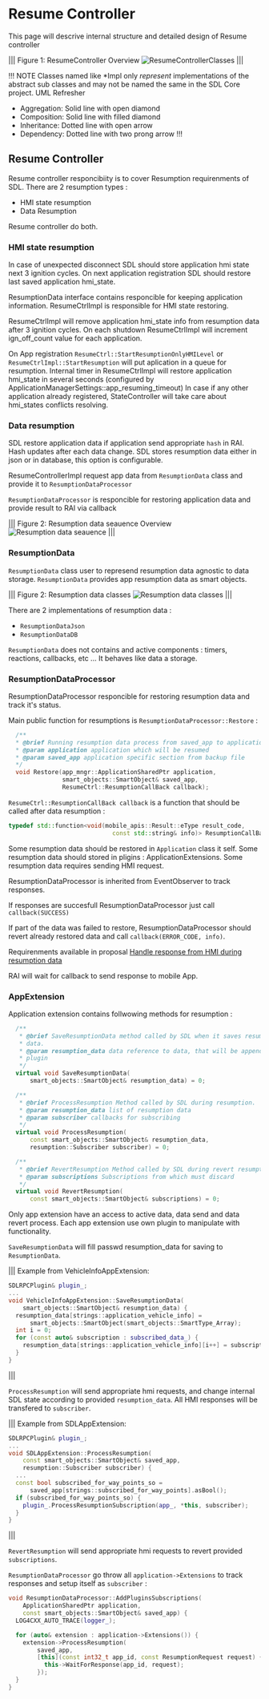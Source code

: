 # Resume Controller

This page will descrive internal structure and detailed design of Resume controller 

|||
Figure 1: ResumeController Overview
![ResumeControllerClasses](./assets/resume_controller_classes.png)
|||

!!! NOTE
Classes named like *Impl only _represent_ implementations of the abstract sub classes and may not be named the same in the SDL Core project.
UML Refresher
* Aggregation: Solid line with open diamond
* Composition: Solid line with filled diamond
* Inheritance: Dotted line with open arrow
* Dependency: Dotted line with two prong arrow
!!!

## Resume Controller


Resume controller responcibiity is to cover Resumption requirenments of SDL.
There are 2 resumption types : 
 * HMI state resumption
 * Data Resumption 

Resume controller do both.  


### HMI state resumption 

In case of unexpected disconnect SDL should store application hmi state next 3 ignition cycles.
On next application registration SDL should restore last saved application hmi_state.

ResumptionData interface contains responcible for keeping application information. 
ResumeCtrlImpl is responsible for HMI state restoring. 

ResumeCtrlImpl will remove application hmi_state info from resumption data after 3 ignition cycles. 
On each shutdown ResumeCtrlImpl will increment ign_off_count value for each application.

On App registration `ResumeCtrl::StartResumptionOnlyHMILevel` or `ResumeCtrlImpl::StartResumption` will put aplication in a queue for resumption. 
Internal timer in ResumeCtrlImpl will restore application hmi_state in several seconds (configured by ApplicationManagerSettings::app_resuming_timeout)
In case if any  other application already registered, StateController will take care about hmi_states conflicts resolving. 


### Data resumption

SDL restore application data if application send appropriate `hash` in RAI. Hash updates after each data change. 
SDL stores resumption data either in json or in database, this option is configurable. 

ResumeControllerImpl request app data from `ResumptionData` class and provide it to `ResumptionDataProcessor`

`ResumptionDataProcessor` is responcible for restoring application data and provide result to RAI via callback

|||
Figure 2: Resumption data seauence Overview
![Resumption data seauence](./assets/data_resumption.png)
|||


### ResumptionData

`ResumptionData` class user to represend resumption data agnostic to data storage. 
`ResumptionData` provides app resumption data as smart objects. 

|||
Figure 2: Resumption data classes
![Resumption data classes](./assets/resumption_data_class.png)
|||

There are 2 implementations of resumption data : 
 * `ResumptionDataJson`
 * `ResumptionDataDB`

 `ResumptionData` does not contains and active components : timers, reactions, callbacks, etc ...
 It behaves like data a storage.

### ResumptionDataProcessor

ResumptionDataProcessor responcible for restoring resumption data and track it's status. 

Main public function for resumptions is `ResumptionDataProcessor::Restore` : 
```cpp
  /**
  * @brief Running resumption data process from saved_app to application.
  * @param application application which will be resumed
  * @param saved_app application specific section from backup file
  */
  void Restore(app_mngr::ApplicationSharedPtr application,
               smart_objects::SmartObject& saved_app,
               ResumeCtrl::ResumptionCallBack callback);
```

`ResumeCtrl::ResumptionCallBack callback` is a function that should be called after data resumption : 
```cpp
typedef std::function<void(mobile_apis::Result::eType result_code,
                             const std::string& info)> ResumptionCallBack;
```

Some resumption data should be restored in `Application` class it self.
Some resumption data should stored in pligins : ApplicationExtensions. 
Some resumption data requires sending HMI request. 

ResumptionDataProcessor is inherited from EventObserver to track responses. 

If responses are succesfull ResumptionDataProcessor just call `callback(SUCCESS)`

If part of the data was failed to restore, ResumptionDataProcessor should revert already restored data and call  `callback(ERROR_CODE, info)`.

Requirenments available in proposal [Handle response from HMI during resumption data](https://github.com/smartdevicelink/sdl_evolution/blob/master/proposals/0190-resumption-data-error-handling.md)

RAI will wait for callback to send response to mobile App.

### AppExtension

Application extension contains follwowing methods for resumption : 
```cpp
  /**
   * @brief SaveResumptionData method called by SDL when it saves resumption
   * data.
   * @param resumption_data data reference to data, that will be appended by
   * plugin
   */
  virtual void SaveResumptionData(
      smart_objects::SmartObject& resumption_data) = 0;

  /**
   * @brief ProcessResumption Method called by SDL during resumption.
   * @param resumption_data list of resumption data
   * @param subscriber callbacks for subscribing
   */
  virtual void ProcessResumption(
      const smart_objects::SmartObject& resumption_data,
      resumption::Subscriber subscriber) = 0;

  /**
   * @brief RevertResumption Method called by SDL during revert resumption.
   * @param subscriptions Subscriptions from which must discard
   */
  virtual void RevertResumption(
      const smart_objects::SmartObject& subscriptions) = 0;
```

Only app extension have an access to active data, data send and data revert process. 
Each app extension use own plugin to manipulate with functionality. 

`SaveResumptionData` will fill passwd resumption_data for saving to `ResumptionData`. 

|||
Example from VehicleInfoAppExtension: 
```cpp
SDLRPCPlugin& plugin_;
...
void VehicleInfoAppExtension::SaveResumptionData(
    smart_objects::SmartObject& resumption_data) {
  resumption_data[strings::application_vehicle_info] =
      smart_objects::SmartObject(smart_objects::SmartType_Array);
  int i = 0;
  for (const auto& subscription : subscribed_data_) {
    resumption_data[strings::application_vehicle_info][i++] = subscription;
  }
}
```
|||

`ProcessResumption` will send appropriate hmi requests, and change internal SDL state according to provided `resumption_data`. All HMI responses will be transfered to `subscriber`. 

|||
Example from SDLAppExtension: 
```cpp
SDLRPCPlugin& plugin_;
...
void SDLAppExtension::ProcessResumption(
    const smart_objects::SmartObject& saved_app,
    resumption::Subscriber subscriber) {
  ...
  const bool subscribed_for_way_points_so =
      saved_app[strings::subscribed_for_way_points].asBool();
  if (subscribed_for_way_points_so) {
    plugin_.ProcessResumptionSubscription(app_, *this, subscriber);
  }
}
```
|||

`RevertResumption` will send appropriate hmi requests to revert provided `subscriptions`.


`ResumptionDataProcessor` go throw all `application->Extensions` to track responses and setup itself as `subscriber` : 

```cpp
void ResumptionDataProcessor::AddPluginsSubscriptions(
    ApplicationSharedPtr application,
    const smart_objects::SmartObject& saved_app) {
  LOG4CXX_AUTO_TRACE(logger_);

  for (auto& extension : application->Extensions()) {
    extension->ProcessResumption(
        saved_app,
        [this](const int32_t app_id, const ResumptionRequest request) {
          this->WaitForResponse(app_id, request);
        });
  }
}
```
